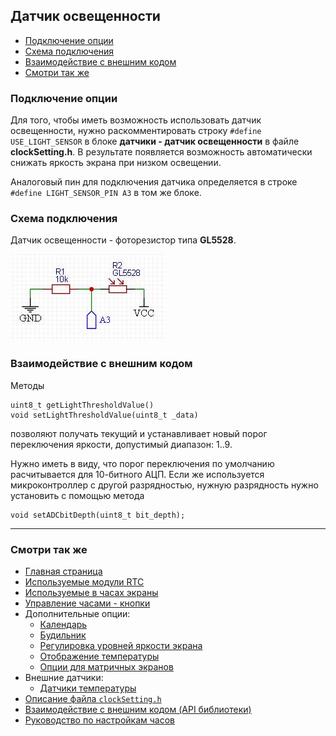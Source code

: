 ## Датчик освещенности

- [Подключение опции](#подключение-опции)
- [Схема подключения](#схема-подключения)
- [Взаимодействие с внешним кодом](#взаимодействие-с-внешним-кодом)
- [Смотри так же](#смотри-так-же)

### Подключение опции

Для того, чтобы иметь возможность использовать датчик освещенности, нужно раскомментировать строку `#define USE_LIGHT_SENSOR` в блоке **датчики - датчик освещенности** в файле **clockSetting.h**. В результате появляется возможность автоматически снижать яркость экрана при низком освещении.

Аналоговый пин для подключения датчика определяется в строке `#define LIGHT_SENSOR_PIN A3` в том же блоке.

### Схема подключения

Датчик освещенности - фоторезистор типа **GL5528**.

![scheme0001](0001.jpg "Схема подключения датчика")

### Взаимодействие с внешним кодом

Методы
```
uint8_t getLightThresholdValue()
void setLightThresholdValue(uint8_t _data)
```
позволяют получать текущий и устанавливает новый порог переключения яркости, допустимый диапазон: 1..9. 

Нужно иметь в виду, что порог переключения по умолчанию расчитывается для 10-битного АЦП. Если же используется микроконтроллер с другой разрядностью, нужную разрядность нужно установить с помощью метода
```
void setADCbitDepth(uint8_t bit_depth);
```

<hr>

### Смотри так же
- [Главная страница](../readme.md)
- [Используемые модули RTC](rtc.md)
- [Используемые в часах экраны](displays.md)
- [Управление часами - кнопки](buttons.md)
- Дополнительные опции:
  - [Календарь](calendar.md)
  - [Будильник](alarm.md)
  - [Регулировка уровней яркости экрана](br_adjust.md)
  - [Отображение температуры](show_temp.md)
  - [Опции для матричных экранов](matrix.md)
- Внешние датчики:
  - [Датчики температуры](temp_sensors.md)
- [Описание файла `clockSetting.h`](clock_setting.md)
- [Взаимодействие с внешним кодом (API библиотеки)](api.md)
- [Руководство по настройкам часов](setting.md)
